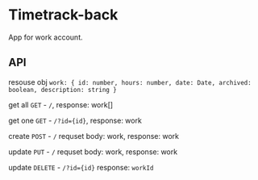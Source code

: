 # Timetrack-back

App for work account.

## API

resouse obj `work: {
 id: number,
 hours: number,
 date: Date,
 archived: boolean,
 description: string
}`

get all `GET` - `/`, response: work[]

get one `GET` - `/?id={id}`, response: work

create `POST` - `/` requset body: work, response: work

update `PUT` - `/` requset body: work, response: work

update `DELETE` - `/?id={id}` response: `workId`
